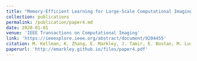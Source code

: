 ```yaml
---
title: "Memory-Efficient Learning for Large-Scale Computational Imaging"
collection: publications
permalink: /publication/paper4.md
date: 2020-01-01
venue: 'IEEE Transactions on Computational Imaging'
link: 'https://ieeexplore.ieee.org/abstract/document/9204455'
citation: M. Kellman, K. Zhang, E. Markley, J. Tamir, E. Bostan, M. Lustig, L. Waller, "Memory-Efficient Learning for Large-Scale Computational Imaging," in <i>IEEE Transactions on Computational Imaging</i>, vol. 6, pp. 1403-1414, 2020, doi: 10.1109/TCI.2020.3025735.
paperurl: 'http://emarkley.github.io/files/paper4.pdf'
---
```

